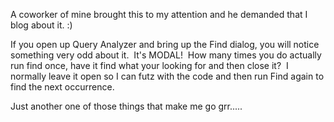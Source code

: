 A coworker of mine brought this to my attention and he demanded that I
blog about it. :)

If you open up Query Analyzer and bring up the Find dialog, you will
notice something very odd about it.  It's MODAL!  How many times you do
actually run find once, have it find what your looking for and then
close it?  I normally leave it open so I can futz with the code and then
run Find again to find the next occurrence. 

Just another one of those things that make me go grr.....
